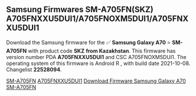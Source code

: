 <h2>Samsung Firmwares SM-A705FN(SKZ) A705FNXXU5DUI1/A705FNOXM5DUI1/A705FNXXU5DUI1</h2>
Download the Samsung firmware for the ✅ <strong>Samsung Galaxy A70 </strong> ⭐ <strong>SM-A705FN</strong> with product code <strong>SKZ</strong> <strong> from Kazakhstan</strong>. This firmware has version number PDA <strong>A705FNXXU5DUI1</strong> and CSC A705FNOXM5DUI1. The operating system of this firmware is Android R , with build date 2021-10-08. Changelist <strong>22528094</strong>.


[SM-A705FN](https://samfirm.shop/samsung/model/SM-A705FN)
[A705FNXXU5DUI1](https://samfirm.shop/samsung/pda/A705FNXXU5DUI1)
[Download Firmware Samsung Galaxy A70 SM-A705FN](https://samfirm.shop/samsung/firmware/463934)
